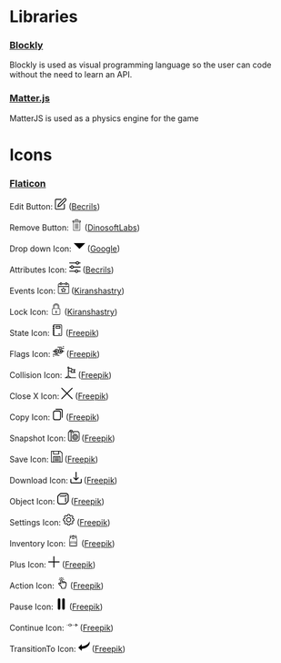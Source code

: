 # Libraries
 ### [Blockly](https://developers.google.com/blockly)
Blockly is used as visual programming language so the user can code without the need to learn an API.
 ### [Matter.js](https://brm.io/matter-js/)
 MatterJS is used as a physics engine for the game

# Icons

### [Flaticon](https://www.flaticon.com/)

Edit Button: <img width="20px" height="20px" src="./assets/icons/edit.svg">  ([Becrils](https://www.flaticon.com/authors/becris))

Remove Button: <img width="20px" height="20px" src="./assets/icons/delete.svg">  ([DinosoftLabs](https://www.flaticon.com/authors/dinosoftlabs))

Drop down Icon: <img width="20px" height="20px" src="./assets/icons/dropDown.svg">  ([Google](https://www.flaticon.com/authors/google))

Attributes Icon: <img width="20px" height="20px" src="./assets/icons/attributes.svg">  ([Becrils](https://www.flaticon.com/authors/becris))

Events Icon: <img width="20px" height="20px" src="./assets/icons/events.svg">  ([Kiranshastry](https://www.flaticon.com/authors/kiranshastry))

Lock Icon: <img width="20px" height="20px" src="./assets/icons/lock.svg">  ([Kiranshastry](https://www.flaticon.com/authors/kiranshastry))

State Icon: <img width="20px" height="20px" src="./assets/icons/states.svg">  ([Freepik](https://www.flaticon.com/authors/freepik))

Flags Icon: <img width="20px" height="20px" src="./assets/icons/collision.svg">  ([Freepik](https://www.flaticon.com/authors/freepik))

Collision Icon: <img width="20px" height="20px" src="./assets/icons/flags.svg">  ([Freepik](https://www.flaticon.com/authors/freepik))

Close X Icon: <img width="20px" height="20px" src="./assets/icons/closeX.svg">  ([Freepik](https://www.flaticon.com/authors/freepik))

Copy Icon: <img width="20px" height="20px" src="./assets/icons/copy.svg">  ([Freepik](https://www.flaticon.com/authors/freepik))

Snapshot Icon: <img width="20px" height="20px" src="./assets/icons/snapshot.svg">  ([Freepik](https://www.flaticon.com/authors/freepik))

Save Icon: <img width="20px" height="20px" src="./assets/icons/save.svg">  ([Freepik](https://www.flaticon.com/authors/freepik))

Download Icon: <img width="20px" height="20px" src="./assets/icons/download.svg">  ([Freepik](https://www.flaticon.com/authors/freepik))

Object Icon: <img width="20px" height="20px" src="./assets/icons/object.svg">  ([Freepik](https://www.flaticon.com/authors/freepik))

Settings Icon: <img width="20px" height="20px" src="./assets/icons/settings.svg">  ([Freepik](https://www.flaticon.com/authors/freepik))

Inventory Icon: <img width="20px" height="20px" src="./assets/icons/backpack.svg">  ([Freepik](https://www.flaticon.com/authors/freepik))

Plus Icon: <img width="20px" height="20px" src="./assets/icons/plus.svg">  ([Freepik](https://www.flaticon.com/authors/freepik))

Action Icon: <img width="20px" height="20px" src="./assets/icons/action.svg">  ([Freepik](https://www.flaticon.com/authors/freepik))

Pause Icon: <img width="20px" height="20px" src="./assets/icons/pause.svg">  ([Freepik](https://www.flaticon.com/authors/freepik))

Continue Icon: <img width="20px" height="20px" src="./assets/icons/continue.svg">  ([Freepik](https://www.flaticon.com/authors/freepik))

TransitionTo Icon: <img width="20px" height="20px" src="./assets/icons/transitionTo.svg">  ([Freepik](https://www.flaticon.com/authors/freepik))

